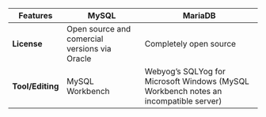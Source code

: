 | Features | MySQL | MariaDB |
|---|---|---|
| **License** | Open source and comercial versions via Oracle	| Completely open source |
| **Tool/Editing** | MySQL Workbench | Webyog’s SQLYog for Microsoft Windows (MySQL Workbench notes an incompatible server) |
